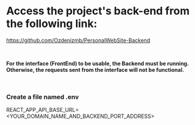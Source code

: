 # Access the project's back-end from the following link:

https://github.com/Ozdenizmb/PersonalWebSite-Backend

<br>
<p><b>For the interface (FrontEnd) to be usable, the Backend must be running. Otherwise, the requests sent from the interface will not be functional.</b></p>
<br>

<h3>Create a file named .env</h3>

<p>REACT_APP_API_BASE_URL=&lt;YOUR_DOMAIN_NAME_AND_BACKEND_PORT_ADDRESS&gt;</p>